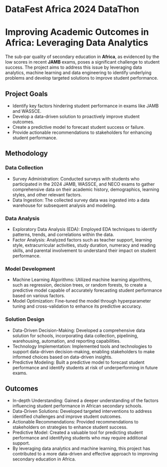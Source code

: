 # DataFest Africa 2024 DataThon

# Improving Academic Outcomes in Africa: Leveraging Data Analytics
The sub-par quality of secondary education in **Africa**, as evidenced by the low scores in recent **JAMB** exams, 
poses a significant challenge to student success. The project aims to address this issue by leveraging data analytics, 
machine learning and data engineering to identify underlying problems and develop targeted solutions to improve student performance.

## Project Goals
* Identify key factors hindering student performance in exams like JAMB and WASSCE.
* Develop a data-driven solution to proactively improve student outcomes.
* Create a predictive model to forecast student success or failure.
* Provide actionable recommendations to stakeholders for enhancing student performance.

## Methodology

### Data Collection

* Survey Administration: Conducted surveys with students who participated in the 2024 JAMB, WASSCE, and NECO exams to gather comprehensive data on their academic history, demographics, learning styles, and other relevant factors.
* Data Ingestion: The collected survey data was ingested into a data warehouse for subsequent analysis and modeling.

### Data Analysis

* Exploratory Data Analysis (EDA): Employed EDA techniques to identify patterns, trends, and correlations within the data.
* Factor Analysis: Analyzed factors such as teacher support, learning style, extracurricular activities, study duration, numeracy and reading skills, and parental involvement to understand their impact on student performance.

### Model Development

* Machine Learning Algorithms: Utilized machine learning algorithms, such as regression, decision trees, or random forests, to create a predictive model capable of accurately forecasting student performance based on various factors.
* Model Optimization: Fine-tuned the model through hyperparameter tuning and cross-validation to enhance its predictive accuracy. 

### Solution Design

* Data-Driven Decision-Making: Developed a comprehensive data solution for schools, incorporating data collection, pipelining, warehousing, automation, and reporting capabilities.
* Technology Implementation: Implemented tools and technologies to support data-driven decision-making, enabling stakeholders to make informed choices based on data-driven insights.
* Predictive Modeling: Built a predictive model to forecast student performance and identify students at risk of underperforming in future exams.

## Outcomes

* In-depth Understanding: Gained a deeper understanding of the factors influencing student performance in African secondary schools.
* Data-Driven Solutions: Developed targeted interventions to address identified challenges and improve student outcomes.
* Actionable Recommendations: Provided recommendations to stakeholders on strategies to enhance student success.
* Predictive Model: Created a valuable tool for predicting student performance and identifying students who may require additional support.
* By leveraging data analytics and machine learning, this project has contributed to a more data-driven and effective approach to improving secondary education in Africa.

